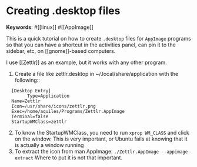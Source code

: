 # Creating .desktop files
**Keywords**: #[[linux]] #[[AppImage]]

This is a quick tutorial on how to create ``.desktop`` files for ``AppImage`` programs so that you can have a shortcut in the activities panel, can pin it to the sidebar, etc, on [[gnome]]-based computers. 

I use [[Zettlr]] as an example, but it works with any other program. 

1. Create a file like zettlr.desktop in ~/.local/share/application with the following::
```
  [Desktop Entry]
	  	Type=Application 
  Name=Zettlr
  Icon=/usr/share/icons/zettlr.png
  Exec=/home/aquiles/Programs/Zettlr.AppImage
  Terminal=false
  StartupWMClass=zettlr
```
2. To know the StartupWMClass, you need to run ``xprop WM_CLASS`` and click on the window. This is very important, or Ubuntu fails at knowing that it is actually a window running
3. To extract the icon from man AppImage: ``./Zettlr.AppImage --appimage-extract``
       Where to put it is not that important.


